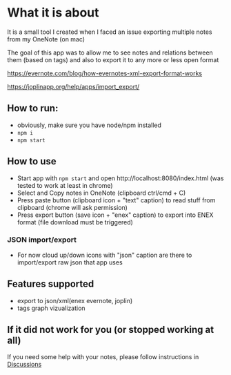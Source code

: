 # What it is about
It is a small tool I created when I faced an issue exporting multiple notes from my OneNote (on mac)

The goal of this app was to allow me to see notes and relations between them (based on tags) and also to export it to any more or less open format

https://evernote.com/blog/how-evernotes-xml-export-format-works

https://joplinapp.org/help/apps/import_export/

## How to run:
* obviously, make sure you have node/npm installed
* ``npm i``
* ``npm start``

## How to use
* Start app with ``npm start`` and open http://localhost:8080/index.html (was tested to work at least in chrome)
* Select and Copy notes in OneNote (clipboard ctrl/cmd + C)
* Press paste button (clipboard icon + "text" caption) to read stuff from clipboard (chrome will ask permission)
* Press export button (save icon + "enex" caption) to export into ENEX format (file download must be triggered)

### JSON import/export
* For now cloud up/down icons with "json" caption are there to import/export raw json that app uses

## Features supported
* export to json/xml(enex evernote, joplin)
* tags graph vizualization

## If it did not work for you (or stopped working at all)
If you need some help with your notes, please follow instructions in [Discussions](https://github.com/myakinkii/ui5_one_notes/discussions)
